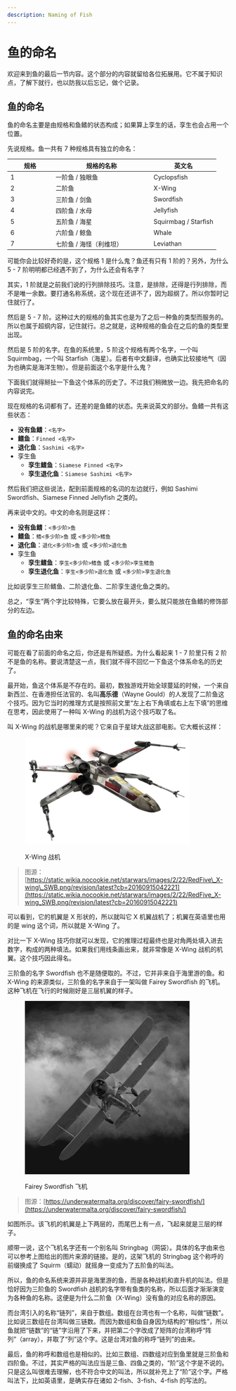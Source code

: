 ```yaml
---
description: Naming of Fish
---
```


# 鱼的命名

欢迎来到鱼的最后一节内容。这个部分的内容就留给各位拓展用。它不属于知识点，了解下就行，也以防我以后忘记，做个记录。

## 鱼的命名 <a href="#naming-rule-of-fish" id="naming-rule-of-fish"></a>

鱼的命名主要是由规格和鱼鳍的状态构成；如果算上孪生的话，孪生也会占用一个位置。

先说规格。鱼一共有 7 种规格具有独立的命名：

<table><thead><tr><th width="89">规格</th><th width="209">规格的名称</th><th>英文名</th></tr></thead><tbody><tr><td>1</td><td>一阶鱼 / 独眼鱼</td><td>Cyclopsfish</td></tr><tr><td>2</td><td>二阶鱼</td><td>X-Wing</td></tr><tr><td>3</td><td>三阶鱼 / 剑鱼</td><td>Swordfish</td></tr><tr><td>4</td><td>四阶鱼 / 水母</td><td>Jellyfish</td></tr><tr><td>5</td><td>五阶鱼 / 海星</td><td>Squirmbag / Starfish</td></tr><tr><td>6</td><td>六阶鱼 / 鲸鱼</td><td>Whale</td></tr><tr><td>7</td><td>七阶鱼 / 海怪（利维坦）</td><td>Leviathan</td></tr></tbody></table>

可能你会比较好奇的是，这个规格 1 是什么鬼？鱼还有只有 1 阶的？另外，为什么 5 - 7 阶明明都已经遇不到了，为什么还会有名字？

其实，1 阶就是之前我们说的行列排除技巧。注意，是排除，还得是行列排除，而不是唯一余数。要打通名称系统，这个现在还讲不了，因为超纲了。所以你暂时记住就行了。

然后是 5 - 7 阶。这种过大的规格的鱼其实也是为了之后一种鱼的类型而服务的。所以也属于超纲内容，记住就行。总之就是，这种规格的鱼会在之后的鱼的类型里出现。

然后是 5 阶的名字。在鱼的系统里，5 阶这个规格有两个名字，一个叫 Squirmbag，一个叫 Starfish（海星）。后者有中文翻译，也确实比较接地气（因为也确实是海洋生物）。但是前面这个名字是什么鬼？

下面我们就得掰扯一下鱼这个体系的历史了。不过我们稍微放一边。我先把命名的内容说完。

现在规格的名词都有了。还差的是鱼鳍的状态。先来说英文的部分。鱼鳍一共有这些状态：

* **没有鱼鳍**：`<名字>`
* **鳍鱼**：`Finned <名字>`
* **退化鱼**：`Sashimi <名字>`
* 孪生鱼
  * **孪生鳍鱼**：`Siamese Finned <名字>`
  * **孪生退化鱼**：`Siamese Sashimi <名字>`

然后我们把这些说法，配到前面规格的名词的左边就行，例如 Sashimi Swordfish、Siamese Finned Jellyfish 之类的。

再来说中文的。中文的命名则是这样：

* **没有鱼鳍**：`<多少阶>鱼`
* **鳍鱼**：`鳍<多少阶>鱼` 或 `<多少阶>鳍鱼`
* **退化鱼**：`退化<多少阶>鱼` 或 `<多少阶>退化鱼`
* 孪生鱼
  * **孪生鳍鱼**：`孪生<多少阶>鳍鱼` 或 `<多少阶>孪生鳍鱼`
  * **孪生退化鱼**：`孪生<多少阶>退化鱼` 或 `<多少阶>孪生退化鱼`

比如说孪生三阶鳍鱼、二阶退化鱼、二阶孪生退化鱼之类的。

总之，“孪生”两个字比较特殊，它要么放在最开头，要么就只能放在鱼鳍的修饰部分的左边。

## 鱼的命名由来 <a href="#naming-history" id="naming-history"></a>

可能在看了前面的命名之后，你还是有所疑惑。为什么看起来 1 - 7 阶里只有 2 阶不是鱼的名称。要说清楚这一点，我们就不得不回忆一下鱼这个体系命名的历史了。

最开始，鱼这个体系是不存在的。最初，数独游戏开始全球蔓延的时候，一个来自新西兰、在香港担任法官的、名叫**高乐德**（Wayne Gould）的人发现了二阶鱼这个技巧。因为它当时的推理方式是按照前文里“左上右下角填或右上左下填”的思维在思考，因此使用了一种叫 X-Wing 的战机为这个技巧取了名。

叫 X-Wing 的战机是哪里来的呢？它来自于星球大战这部电影。它大概长这样：

<figure><img src="../../.gitbook/assets/image (8) (1) (1).png" alt="" width="375"><figcaption><p>X-Wing 战机</p></figcaption></figure>

> 图源：[https://static.wikia.nocookie.net/starwars/images/2/22/RedFive\_X-wing\_SWB.png/revision/latest?cb=20160915042221](https://static.wikia.nocookie.net/starwars/images/2/22/RedFive_X-wing_SWB.png/revision/latest?cb=20160915042221)

可以看到，它的机翼是 X 形状的，所以就叫它 X 机翼战机了；机翼在英语里也用的是 wing 这个词，所以就是 X-Wing 了。

对比一下 X-Wing 技巧你就可以发现，它的推理过程最终也是对角两处填入进去数字，构成的两种填法。如果我们用线条画出来，就非常像是 X-Wing 战机的机翼。这个技巧因此得名。

三阶鱼的名字 Swordfish 也不是随便取的。不过，它并非来自于海里游的鱼。和 X-Wing 的来源类似，三阶鱼的名字来自于一架叫做 Fairey Swordfish 的飞机。这种飞机在飞行的时候刚好是三层机翼的样子。

<figure><img src="../../.gitbook/assets/image (1) (1) (1) (1) (1) (1) (1) (1).png" alt="" width="375"><figcaption><p>Fairey Swordfish 飞机</p></figcaption></figure>

> 图源：[https://underwatermalta.org/discover/fairy-swordfish/](https://underwatermalta.org/discover/fairy-swordfish/)

如图所示。该飞机的机翼是上下两层的，而尾巴上有一点，飞起来就是三层的样子。

顺带一说，这个飞机名字还有一个别名叫 Stringbag（网袋）。具体的名字由来也可以参考上图给出的图片来源的链接。是的，这架飞机的 Stringbag 这个称呼的前缀换成了 Squirm（蠕动）就摇身一变成为了五阶鱼的叫法。

所以，鱼的命名系统来源并非是海里游的鱼，而是各种战机和直升机的叫法。但是恰好因为三阶鱼的 Swordfish 战机的名字带有鱼类的名称，所以后面才渐渐演变为各种鱼的名称。这便是为什么二阶鱼（X-Wing）没有鱼的对应名称的原因。

而台湾引入的名称“链列”，来自于数组。数组在台湾也有一个名称，叫做“链数”。比如说三数组在台湾叫做三链数。而因为数组和鱼自身因为结构的“相似性”，所以鱼就把“链数”的“链”字沿用了下来，并把第二个字改成了矩阵的台湾称呼“阵列”（array），并取了“列”这个字。这是台湾对鱼的称呼“链列”的由来。

最后，鱼的称呼和数组也是相似的。比如三数组、四数组对应到鱼里就是三阶鱼和四阶鱼。不过，其实严格的叫法应当是三鱼、四鱼之类的，“阶”这个字是不说的。只是这么叫很难去理解，也不符合中文的叫法，所以就补充上了“阶”这个字。严格叫法下，比如英语里，是确实存在诸如 2-fish、3-fish、4-fish 的写法的。
